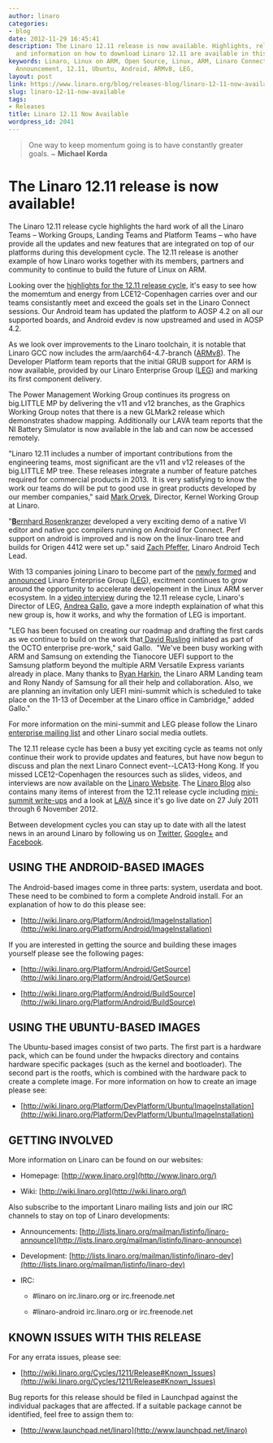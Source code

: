 ```yaml
---
author: linaro
categories:
- blog
date: 2012-11-29 16:45:41
description: The Linaro 12.11 release is now available. Highlights, release notes
  and information on how to download Linaro 12.11 are available in this post.
keywords: Linaro, Linux on ARM, Open Source, Linux, ARM, Linaro Connect, Release,
  Announcement, 12.11, Ubuntu, Android, ARMv8, LEG,
layout: post
link: https://www.linaro.org/blog/releases-blog/linaro-12-11-now-available/
slug: linaro-12-11-now-available
tags:
- Releases
title: Linaro 12.11 Now Available
wordpress_id: 2041
---
```


> One way to keep momentum going is to have constantly greater goals. ~ **Michael Korda** 

# The Linaro 12.11 release is now available!

The Linaro 12.11 release cycle highlights the hard work of all the Linaro Teams – Working Groups, Landing Teams and Platform Teams – who have provide all the updates and new features that are integrated on top of our platforms during this development cycle. The 12.11 release is another example of how Linaro works together with its members, partners and community to continue to build the future of Linux on ARM.



Looking over the [highlights for the 12.11 release cycle](https://wiki.linaro.org/Cycles/1211/Release), it's easy to see how the momemtum and energy from LCE12-Copenhagen carries over and our teams consistantly meet and exceed the goals set in the Linaro Connect sessions. Our Android team has updated the platform to AOSP 4.2 on all our supported boards, and Android evdev is now upstreamed and used in AOSP 4.2.



As we look over improvements to the Linaro toolchain, it is notable that Linaro GCC now includes the arm/aarch64-4.7-branch ([ARMv8](http://www.linaro.org/linaro-blog/2012/11/26/armv8-64-bit-mini-summit-at-lce12-copenhagen/)). The Developer Platform team reports that the initial GRUB support for ARM is now available, provided by our Linaro Enterprise Group ([LEG](http://www.linaro.org/engineering/leg)) and marking its first component delivery.



The Power Management Working Group continues its progress on big.LITTLE MP by delivering the v11 and v12 branches, as the Graphics Working Group notes that there is a new GLMark2 release which demonstrates shadow mapping. Additionally our LAVA team reports that the NI Battery Simulator is now available in the lab and can now be accessed remotely.


"Linaro 12.11 includes a number of important contributions from the engineering teams, most significant are the v11 and v12 releases of the big.LITTLE MP tree. These releases integrate a number of feature patches required for commercial products in 2013.  It is very satisfying to know the work our teams do will be put to good use in great products developed by our member companies," said [Mark Orvek](http://www.linaro.org/linux-on-arm/meet-the-team/mark-orvek/), Director, Kernel Working Group at Linaro.



"[**B**ernhard Rosenkranzer](http://www.linaro.org/linux-on-arm/meet-the-team/bernhard-rosenkrnzer/) developed a very exciting demo of a native VI editor and native gcc compilers running on Android for Connect. Perf support on android is improved and is now on the linux-linaro tree and builds for Origen 4412 were set up." said [Zach Pfeffer](http://www.linaro.org/linux-on-arm/meet-the-team/zach-pfeffer/), Linaro Android Tech Lead.



With 13 companies joining Linaro to become part of the [newly formed](http://www.linaro.org/engineering/leg) and [announced](http://www.linaro.org/news/industry-leaders-collaborate-to-accelerate-software-ecosystem-for-arm-servers-and-join-linaro/en/) Linaro Enterprise Group ([LEG](https://wiki.linaro.org/LEG/)), excitment continues to grow around the opportunity to accelerate developement in the Linux ARM server ecosystem. In a [video interview](http://youtu.be/kANJ9iGD3GI) during the 12.11 release cycle, Linaro's Director of LEG, [Andrea Gallo](http://www.linaro.org/linux-on-arm/meet-the-team/andrea-gallo/), gave a more indepth explaination of what this new group is, how it works, and why the formation of LEG is important.



"LEG has been focused on creating our roadmap and drafting the first cards as we continue to build on the work that[ David Rusling](http://www.linaro.org/linux-on-arm/meet-the-team/david-a-rusling/) initiated as part of the OCTO enterprise pre-work," said Gallo.  "We've been busy working with ARM and Samsung on extending the Tianocore UEFI support to the Samsung platform beyond the multiple ARM Versatile Express variants already in place. Many thanks to [Ryan Harkin](http://www.linaro.org/linux-on-arm/meet-the-team/ryan-harkin/), the Linaro ARM Landing team and Rony Nandy of Samsung for all their help and collaboration. Also, we are planning an invitation only UEFI mini-summit which is scheduled to take place on the 11-13 of December at the Linaro office in Cambridge," added Gallo."

For more information on the mini-summit and LEG please follow the Linaro [enterprise mailing list](http://lists.linaro.org/mailman/listinfo/linaro-enterprise) and other Linaro social media outlets.



The 12.11 release cycle has been a busy yet exciting cycle as teams not only continue their work to provide updates and features, but have now begun to discuss and plan the next Linaro Connect event--LCA13-Hong Kong. If you missed LCE12-Copenhagen the resources such as slides, videos, and interviews are now available on the [Linaro Website](http://www.linaro.org/connect-resources/Q/lce12). The [Linaro Blog](http://www.linaro.org/blog/) also contains many items of interest from the 12.11 release cycle including [mini-summit write-ups](http://www.linaro.org/linaro-blog/2012/11/26/armv8-64-bit-mini-summit-at-lce12-copenhagen/) and a look at [LAVA](http://www.linaro.org/linaro-blog/2012/11/26/watch-lava-erupt-with-growth-as-new-tests-are-added/) since it's go live date on 27 July 2011 through 6 November 2012.



Between development cycles you can stay up to date with all the latest news in an around Linaro by following us on [Twitter](https://twitter.com/LinaroOrg), [Google+](https://plus.google.com/112814496864921562564/posts) and [Facebook](https://www.facebook.com/LinaroOrg).

## USING THE ANDROID-BASED IMAGES

The Android-based images come in three parts: system, userdata and boot. These need to be combined to form a complete Android install. For an explanation of how to do this please see:

  * [http://wiki.linaro.org/Platform/Android/ImageInstallation](http://wiki.linaro.org/Platform/Android/ImageInstallation)


If you are interested in getting the source and building these images yourself please see the following pages:


  * [http://wiki.linaro.org/Platform/Android/GetSource](http://wiki.linaro.org/Platform/Android/GetSource)


  * [http://wiki.linaro.org/Platform/Android/BuildSource](http://wiki.linaro.org/Platform/Android/BuildSource)

## USING THE UBUNTU-BASED IMAGES

The Ubuntu-based images consist of two parts. The first part is a hardware pack, which can be found under the hwpacks directory and contains hardware specific packages (such as the kernel and bootloader). The second part is the rootfs, which is combined with the hardware pack to create a complete image. For more information on how to create an image please see:

  * [http://wiki.linaro.org/Platform/DevPlatform/Ubuntu/ImageInstallation](http://wiki.linaro.org/Platform/DevPlatform/Ubuntu/ImageInstallation)

## GETTING INVOLVED

More information on Linaro can be found on our websites:

  * Homepage: [http://www.linaro.org](http://www.linaro.org/)


  * Wiki: [http://wiki.linaro.org](http://wiki.linaro.org/)


Also subscribe to the important Linaro mailing lists and join our IRC channels to stay on top of Linaro developments:


  * Announcements: [http://lists.linaro.org/mailman/listinfo/linaro-announce](http://lists.linaro.org/mailman/listinfo/linaro-announce)


  * Development: [http://lists.linaro.org/mailman/listinfo/linaro-dev](http://lists.linaro.org/mailman/listinfo/linaro-dev)


  * IRC:


    * #linaro on irc.linaro.org or irc.freenode.net


    * #linaro-android irc.linaro.org or irc.freenode.net

## KNOWN ISSUES WITH THIS RELEASE


For any errata issues, please see:


  * [http://wiki.linaro.org/Cycles/1211/Release#Known_Issues](http://wiki.linaro.org/Cycles/1211/Release#Known_Issues)


Bug reports for this release should be filed in Launchpad against the individual packages that are affected. If a suitable package cannot be identified, feel free to assign them to:


  * [http://www.launchpad.net/linaro](http://www.launchpad.net/linaro)
